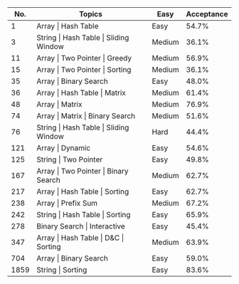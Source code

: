 | No.   | Topics                                | Easy       | Acceptance    |
|-------|---------------------------------------|------------|---------------|
| 1     | Array \| Hash Table                   | Easy       | 54.7%         |
| 3     | String \| Hash Table \| Sliding Window| Medium     | 36.1%         |
| 11    | Array \| Two Pointer \| Greedy        | Medium     | 56.9%         |
| 15    | Array \| Two Pointer \| Sorting       | Medium     | 36.1%         |
| 35    | Array \| Binary Search                | Easy       | 48.0%         |
| 36    | Array \| Hash Table \| Matrix         | Medium     | 61.4%         |
| 48    | Array \| Matrix                       | Medium     | 76.9%         |
| 74    | Array \| Matrix \| Binary Search      | Medium     | 51.6%         |
| 76    | String \| Hash Table \| Sliding Window| Hard       | 44.4%         |
| 121   | Array \| Dynamic                      | Easy       | 54.6%         |
| 125   | String \| Two Pointer                 | Easy       | 49.8%         |
| 167   | Array \| Two Pointer \| Binary Search | Medium     | 62.7%         |
| 217   | Array \| Hash Table \| Sorting        | Easy       | 62.7%         |
| 238   | Array \| Prefix Sum                   | Medium     | 67.2%         |
| 242   | String \| Hash Table \| Sorting       | Easy       | 65.9%         |
| 278   | Binary Search \| Interactive          | Easy       | 45.4%         |
| 347   | Array \| Hash Table \| D&C \| Sorting | Medium     | 63.9%         |
| 704   | Array \| Binary Search                | Easy       | 59.0%         |
| 1859  | String \| Sorting                     | Easy       | 83.6%         |

